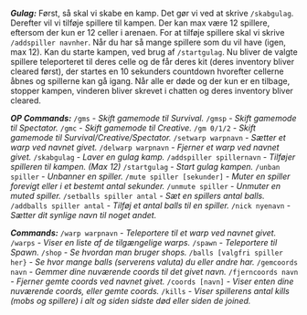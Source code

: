 __***Gulag:***__ 
Først, så skal vi skabe en kamp. Det gør vi ved at skrive `/skabgulag`. 
Derefter vil vi tilføje spillere til kampen. Der kan max være 12 spillere, eftersom der kun er 12 celler i arenaen. 
For at tilføje spillere skal vi skrive `/addspiller navnher`. 
Når du har så mange spillere som du vil have (igen, max 12). Kan du starte kampen, ved brug af `/startgulag`. 
Nu bliver de valgte spillere teleporteret til deres celle og de får deres kit (deres inventory bliver cleared først), der startes en 10 sekunders countdown hvorefter cellerne åbnes og spillerne kan gå igang. 
Når alle er døde og der kun er en tilbage, stopper kampen, vinderen bliver skrevet i chatten og deres inventory bliver cleared. 
 
__***OP Commands:***__ 
`/gms` *- Skift gamemode til Survival.* 
`/gmsp` *- Skift gamemode til Spectator.* 
`/gmc` *- Skift gamemode til Creative.* 
`/gm 0/1/2` *- Skift gamemode til Survival/Creative/Spectator.* 
`/setwarp warpnavn` *- Sætter et warp ved navnet givet.* 
`/delwarp warpnavn` *- Fjerner et warp ved navnet givet.* 
`/skabgulag` *- Laver en gulag kamp.* 
`/addspiller spillernavn` *- Tilføjer spilleren til kampen. (Max 12)* 
`/startgulag` *- Start gulag kampen.* 
`/unban spiller` *- Unbanner en spiller.* 
`/mute spiller [sekunder]` *- Muter en spiller forevigt eller i et bestemt antal sekunder.* 
`/unmute spiller` *- Unmuter en muted spiller.* 
`/setballs spiller antal` *- Sæt en spillers antal balls.* 
`/addballs spiller antal` *- Tilføj et antal balls til en spiller.* 
`/nick nyenavn` *- Sætter dit synlige navn til noget andet.* 
 
__***Commands:***__ 
`/warp warpnavn` *- Teleportere til et warp ved navnet givet.* 
`/warps` *- Viser en liste af de tilgængelige warps.* 
`/spawn` *- Teleportere til Spawn.* 
`/shop` *- Se hvordan man bruger shops.* 
`/balls [valgfri spiller her}` *- Se hvor mange balls (serverens valuta) du eller andre har.* 
`/gemcoords navn` *- Gemmer dine nuværende coords til det givet navn.* 
`/fjerncoords navn` *- Fjerner gemte coords ved navnet givet.* 
`/coords [navn]` *- Viser enten dine nuværende coords, eller gemte coords.* 
`/kills` *- Viser spillerens antal kills (mobs og spillere) i alt og siden sidste død eller siden de joined.* 
 
